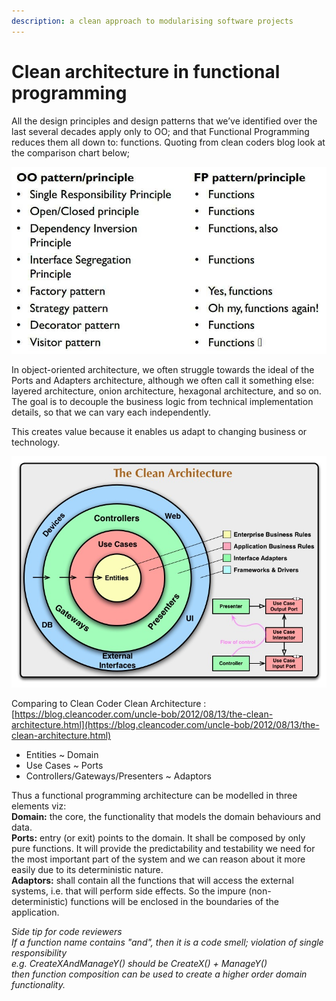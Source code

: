 ```yaml
---
description: a clean approach to modularising software projects
---
```


# Clean architecture in functional programming

All the design principles and design patterns that we’ve identified over the last several decades apply only to OO; and that Functional Programming reduces them all down to: functions. Quoting from clean coders blog look at the comparison chart below;

![](../.gitbook/assets/oovsfp.jpg)

In object-oriented architecture, we often struggle towards the ideal of the Ports and Adapters architecture, although we often call it something else: layered architecture, onion architecture, hexagonal architecture, and so on. The goal is to decouple the business logic from technical implementation details, so that we can vary each independently.

This creates value because it enables us adapt to changing business or technology.

![](../.gitbook/assets/cleanarchitecture.jpg)

Comparing to Clean Coder Clean Architecture : [https://blog.cleancoder.com/uncle-bob/2012/08/13/the-clean-architecture.html](https://blog.cleancoder.com/uncle-bob/2012/08/13/the-clean-architecture.html)

* Entities ~ Domain  
* Use Cases ~ Ports  
* Controllers/Gateways/Presenters ~ Adaptors  

Thus a functional programming architecture can be modelled in three elements viz:  
**Domain:** the core, the functionality that models the domain behaviours and data.  
**Ports:** entry \(or exit\) points to the domain. It shall be composed by only pure functions. It will provide the predictability and testability we need for the most important part of the system and we can reason about it more easily due to its deterministic nature.  
**Adaptors:** shall contain all the functions that will access the external systems, i.e. that will perform side effects. So the impure \(non-deterministic\) functions will be enclosed in the boundaries of the application.

_Side tip for code reviewers_  
_If a function name contains "and", then it is a code smell; violation of single responsibility  
e.g. CreateXAndManageY\(\) should be CreateX\(\) + ManageY\(\)  
then function composition can be used to create a higher order domain functionality._

